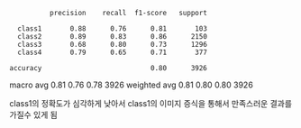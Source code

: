               precision    recall  f1-score   support

      class1       0.88      0.76      0.81       103
      class2       0.89      0.83      0.86      2150
      class3       0.68      0.80      0.73      1296
      class4       0.79      0.65      0.71       377

    accuracy                           0.80      3926
   macro avg       0.81      0.76      0.78      3926
weighted avg       0.81      0.80      0.80      3926

class1의 정확도가 심각하게 낮아서 class1의 이미지 증식을 통해서 만족스러운 결과를 가질수 있게 됨